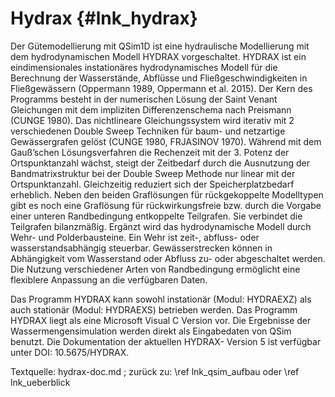 Hydrax {#lnk_hydrax}
=========

Der Gütemodellierung mit QSim1D ist eine hydraulische Modellierung mit dem 
hydrodynamischen Modell HYDRAX vorgeschaltet. HYDRAX ist ein eindimensionales 
instationäres hydrodynamisches Modell für die Berechnung der Wasserstände, 
Abflüsse und Fließgeschwindigkeiten in Fließgewässern (Oppermann 1989, 
Oppermann et al. 2015). Der Kern des Programms besteht in der numerischen 
Lösung der Saint Venant Gleichungen mit dem impliziten Differenzenschema nach 
Preismann (CUNGE 1980). Das nichtlineare Gleichungssystem wird iterativ mit 
2 verschiedenen Double Sweep Techniken für baum- und netzartige Gewässergrafen 
gelöst (CUNGE 1980, FRJASINOV 1970). Während mit dem Gauß’schen Lösungsverfahren 
die Rechenzeit mit der 3. Potenz der Ortspunktanzahl wächst, steigt der 
Zeitbedarf durch die Ausnutzung der Bandmatrixstruktur bei der Double Sweep 
Methode nur linear mit der Ortspunktanzahl. Gleichzeitig reduziert sich der 
Speicherplatzbedarf erheblich. Neben den beiden Graflösungen für rückgekoppelte 
Modelltypen gibt es noch eine Graflösung für rückwirkungsfreie bzw. durch die 
Vorgabe einer unteren Randbedingung entkoppelte Teilgrafen. Sie verbindet die 
Teilgrafen bilanzmäßig. Ergänzt wird das hydrodynamische Modell durch Wehr- und 
Polderbausteine. Ein Wehr ist zeit-, abfluss- oder wasserstandsabhängig 
steuerbar. Gewässerstrecken können in Abhängigkeit vom Wasserstand oder Abfluss 
zu- oder abgeschaltet werden. Die Nutzung verschiedener Arten von Randbedingung 
ermöglicht eine flexiblere Anpassung an die verfügbaren Daten. 

Das Programm HYDRAX kann sowohl instationär (Modul: HYDRAEXZ) als auch 
stationär (Modul: HYDRAEXS) betrieben werden. Das Programm HYDRAX liegt als 
eine Microsoft Visual C Version vor. Die Ergebnisse der Wassermengensimulation 
werden direkt als Eingabedaten von QSim benutzt. Die Dokumentation der 
aktuellen HYDRAX- Version 5 ist verfügbar unter DOI: 10.5675/HYDRAX.

<!-- #todo: checke Link zu Hydrax-Doku -->

Textquelle: hydrax-doc.md ; 
zurück zu: \ref lnk_qsim_aufbau oder \ref lnk_ueberblick
